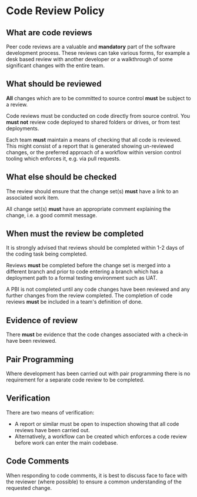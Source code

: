 # Code Review Policy

## What are code reviews

Peer code reviews are a valuable and **mandatory** part of the software development process. These reviews can take various forms, for example a desk based review with another developer or a walkthrough of some significant changes with the entire team.

## What should be reviewed

**All** changes which are to be committed to source control **must** be subject to a review.

Code reviews must be conducted on code directly from source control. You **must not** review code deployed to shared folders or drives, or from test deployments.

Each team **must** maintain a means of checking that all code is reviewed.  This might consist of a report that is generated showing un-reviewed changes, or the preferred approach of a workflow within version control tooling which enforces it, e.g. via pull requests.

## What else should be checked

The review should ensure that the change set(s) **must** have a link to an associated work item.

All change set(s) **must** have an appropriate comment explaining the change, i.e. a good commit message.

## When must the review be completed

It is strongly advised that reviews should be completed within 1-2 days of the coding task being completed.  

Reviews **must** be completed before the change set is merged into a different branch and prior to code entering a branch which has a deployment path to a formal testing environment such as UAT.

A PBI is not completed until any code changes have been reviewed and any further changes from the review completed.  The completion of code reviews **must** be included in a team's definition of done.

## Evidence of review

There **must** be evidence that the code changes associated with a check-in have been reviewed.

## Pair Programming

Where development has been carried out with pair programming there is no requirement for a separate code review to be completed.

## Verification

There are two means of verification:

- A report or similar must be open to inspection showing that all code reviews have been carried out.
- Alternatively, a workflow can be created which enforces a code review before work can enter the main codebase.

## Code Comments

When responding to code comments, it is best to discuss face to face with the reviewer (where possible) to ensure a common understanding of the requested change.
